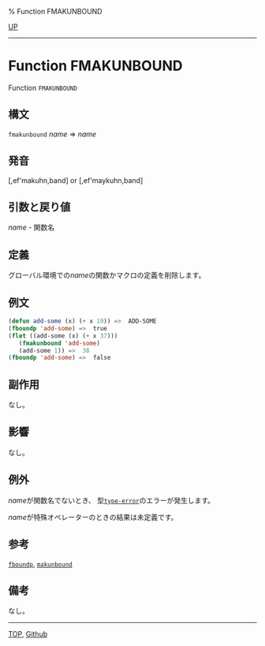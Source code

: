 % Function FMAKUNBOUND

[UP](5.3.html)  

---

# Function **FMAKUNBOUND**


Function `FMAKUNBOUND`


## 構文

`fmakunbound` *name* => *name*


## 発音

[,ef'makuhn,band] or [,ef'maykuhn,band]


## 引数と戻り値

*name* - 関数名


## 定義

グローバル環境での*name*の関数かマクロの定義を削除します。


## 例文

```lisp
(defun add-some (x) (+ x 19)) =>  ADD-SOME
(fboundp 'add-some) =>  true
(flet ((add-some (x) (+ x 37)))
   (fmakunbound 'add-some)
   (add-some 1)) =>  38
(fboundp 'add-some) =>  false
```


## 副作用

なし。


## 影響

なし。


## 例外

*name*が関数名でないとき、
型[`type-error`](4.4.type-error.html)のエラーが発生します。

*name*が特殊オペレーターのときの結果は未定義です。


## 参考

[`fboundp`](5.3.fboundp.html),
[`makunbound`](10.2.makunbound.html)


## 備考

なし。


---
[TOP](index.html),  [Github](https://github.com/nptcl/npt-japanese)

